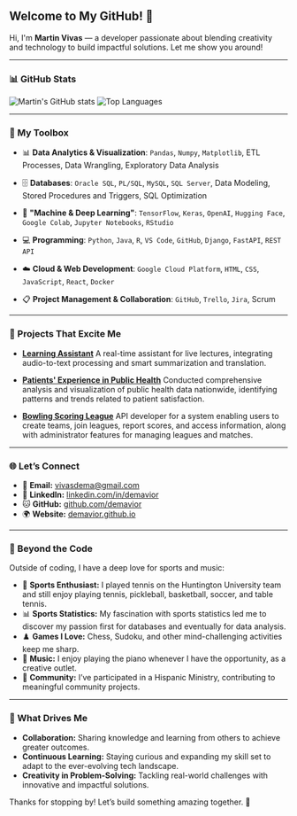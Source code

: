 ## Welcome to My GitHub! 🌟

Hi, I'm **Martin Vivas** — a developer passionate about blending creativity and technology to build impactful solutions. Let me show you around!

---

### 📊 GitHub Stats

![Martin's GitHub stats](https://github-readme-stats.vercel.app/api?username=demavior&show_icons=true)
![Top Languages](https://github-readme-stats.vercel.app/api/top-langs/?username=demavior&size_weight=0.5&count_weight=0.5&layout=compact)

---

### 🧰 My Toolbox

- 📊 **Data Analytics & Visualization**: `Pandas`, `Numpy`, `Matplotlib`, ETL Processes, Data Wrangling, Exploratory Data Analysis

- 🗄️ **Databases**: `Oracle SQL`, `PL/SQL`, `MySQL`, `SQL Server`, Data Modeling, Stored Procedures and Triggers, SQL Optimization

- 🤖 **"Machine & Deep Learning"**: `TensorFlow`, `Keras`, `OpenAI`, `Hugging Face`, `Google Colab`, `Jupyter Notebooks`, `RStudio`

- 💻 **Programming**: `Python`, `Java`, `R`, `VS Code`, `GitHub`, `Django`, `FastAPI`, `REST API`

- ☁️ **Cloud & Web Development**: `Google Cloud Platform`, `HTML`, `CSS`, `JavaScript`, `React`, `Docker`

- 📋 **Project Management & Collaboration**: `GitHub`, `Trello`, `Jira`, Scrum


---

### 🌟 Projects That Excite Me

- **[Learning Assistant](https://github.com/demavior/Learning-Assistant-for-Diverse-Learning-Needs)**
   A real-time assistant for live lectures, integrating audio-to-text processing and smart summarization and translation.

- **[Patients' Experience in Public Health](https://github.com/demavior/PublicHealthExperience)**
   Conducted comprehensive analysis and visualization of public health data nationwide, identifying patterns and trends related to patient satisfaction.

- **[Bowling Scoring League](https://github.com/demavior/BowlingLeagueScoringAPI)**
   API developer for a system enabling users to create teams, join leagues, report scores, and access information, along with administrator features for managing leagues and matches.

---

### 🌐 Let’s Connect

- 📧 **Email:** [vivasdema@gmail.com](mailto:vivasdema@gmail.com)
- 💼 **LinkedIn:** [linkedin.com/in/demavior](https://www.linkedin.com/in/demavior)
- 🐱 **GitHub:** [github.com/demavior](https://github.com/demavior)
- 🌍 **Website:** [demavior.github.io](https://demavior.github.io)   

---

### 🎾 Beyond the Code

Outside of coding, I have a deep love for sports and music:

- 🎾 **Sports Enthusiast:** I played tennis on the Huntington University team and still enjoy playing tennis, pickleball, basketball, soccer, and table tennis.
- 📊 **Sports Statistics:** My fascination with sports statistics led me to discover my passion first for databases and eventually for data analysis.
- ♟️ **Games I Love:** Chess, Sudoku, and other mind-challenging activities keep me sharp.
- 🎹 **Music:** I enjoy playing the piano whenever I have the opportunity, as a creative outlet.
- 🤝 **Community:** I’ve participated in a Hispanic Ministry, contributing to meaningful community projects.

---

### 🚀 What Drives Me

- **Collaboration:** Sharing knowledge and learning from others to achieve greater outcomes.
- **Continuous Learning:** Staying curious and expanding my skill set to adapt to the ever-evolving tech landscape.
- **Creativity in Problem-Solving:** Tackling real-world challenges with innovative and impactful solutions.


Thanks for stopping by! Let’s build something amazing together. 🚀
